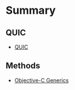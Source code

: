 # Summary

## QUIC

* [QUIC](Documents/QUIC/Overview/QUIC_Overview_Original.md)

## Methods

* [Objective-C Generics](Documents/ObjectiveC/Language/ObjectiveC_Generics.md)